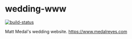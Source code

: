 # wedding-www

[![build-status][build-status-badge]][build-status-href]


Matt Medal's wedding website. https://www.medalreyes.com


[build-status-badge]: https://img.shields.io/travis/mmedal/wedding-www/master.svg?style=flat-square
[build-status-href]: https://travis-ci.org/mmedal/wedding-www
